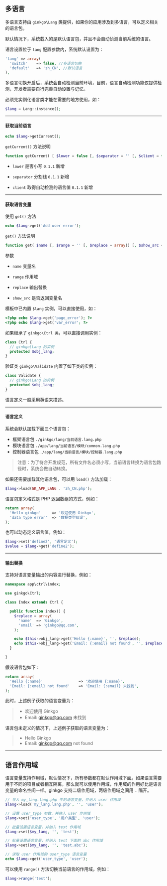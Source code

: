 ## 多语言

多语言支持由 `ginkgo\Lang` 类提供，如果你的应用涉及到多语言，可以定义相关的语言包。

默认情况下，系统载入的是默认语言包，并且不会自动侦测当前系统的语言。

语言设置位于 `lang` 配置参数内，系统默认设置为：

``` php
'lang' => array(
  'switch'    => false, //多语言切换
  'default'   => 'zh_CN', //默认语言
),
```

多语言切换开启后，系统会自动检测当前环境，目前，语言自动检测功能仅提供检测，开发者需要自行完善自动设置与记忆。

必须先实例化语言类才能在需要的地方使用，如：

``` php
$lang = Lang::instance();
```

----------

#### 获取当前语言

``` php
echo $lang->getCurrent();
```

`getCurrent()` 方法说明

``` php
function getCurrent( [ $lower = false [, $separator = '' [, $client = false ]]] )
```

* `lower` 是否小写 `0.1.1` 新增

* `separator` 分割线 `0.1.1` 新增

* `client` 取得自动检测的语言值 `0.1.1` 新增

----------

#### 获取语言变量

使用 `get()` 方法

``` php
echo $lang->get('Add user error');
```

`get()` 方法说明

``` php
function get( $name [, $range = '' [, $replace = array() [, $show_src = true ]]] )
```

参数

* `name` 变量名

* `range` 作用域

* `replace` 输出替换

* `show_src` 是否返回变量名

模板中已内置 `$lang` 实例，可以直接使用，如：

``` php
<?php echo $lang->get('page_error'); ?>
<?php echo $lang->get('var_error'; ?>
```

如果继承了 `ginkgo\Ctrl 类`，可以直接调用实例：

``` php
class Ctrl {
  // ginkgo\Lang 的实例
  protected $obj_lang;
}
```

验证类 `ginkgo\Validate` 内置了如下类的实例：

``` php
class Validate {
  // ginkgo\Lang 的实例
  protected $obj_lang;
}
```

语言定义一般采用英语来描述。

----------

#### 语言定义

系统会默认加载下面三个语言包：

* 框架语言包 `./ginkgo/lang/当前语言.lang.php`
* 模块语言包 `./app/lang/当前语言/模块/common.lang.php`
* 控制器语言包 `./app/lang/当前语言/模块/控制器.lang.php`

> 注意：为了符合开发规范，所有文件名必须小写，当前语言转换为语言包路径时，系统会做自动转换。

如果还需要加载其他语言包，可以用 `load()` 方法加载：

``` php
$lang->load(GK_APP_LANG . 'zh_CN.php');
```

语言包定义格式是 PHP 返回数组的方式，例如：

``` php
return array(
  'Hello ginkgo'     => '欢迎使用 Ginkgo',
  'data type error'  => '数据类型错误',
);
```

也可以动态定义语言值，例如：

``` php
$lang->set('define2', '语言定义');
$value = $lang->get('define2');
```

----------

#### 输出替换

支持对语言变量输出的内容进行替换，例如：

``` php
namespace app\ctrl\index;

use ginkgo\Ctrl;

class Index extends Ctrl {

  public function index() {
    $replace = array(
      'name'  => 'Ginkgo',
      'email' => 'ginkgo@qq.com',
    );

    echo $this->obj_lang->get('Hello {:name}', '', $replace);
    echo $this->obj_lang->get('Email: {:email} not found', '', $replace);
  }

}
```

假设语言包如下：

``` php
return array(
  'Hello {:name}'                => '欢迎使用 {:name}',
  'Email: {:email} not found'    => 'Email: {:email} 未找到',
);
```

此时，上述例子获取的语言变量为：

> * 欢迎使用 Ginkgo
> * Email: ginkgo@qq.com 未找到

语言包未定义的情况下，上述例子获取的语言变量为：

> * Hello Ginkgo
> * Email: ginkgo@qq.com not found

----------

## 语言作用域

语言变量支持作用域，默认情况下，所有参数都在默认作用域下面。如果语言需要用于不同的项目或者相互隔离，那么就可以使用作用域，作用域的作用好比是语言变量的命名空间一样。ginkgo 支持二级作用域，两级作用域之间用 <kbd>.</kbd> 隔开。

``` php
// 导入 my_lang.lang.php 中的语言变量，并纳入 user 作用域
$lang->load('my_lang.lang.php', '', 'user');

// 设置 user_type 参数，并纳入 user 作用域
$lang->set('user_type', '用户类型', 'user');

// 批量设置语言变量，并纳入 test 作用域
$lang->set($my_lang, '', 'test');

// 批量设置语言变量，并纳入 test 下面的 abc 作用域
$lang->set($my_lang, '', 'test.abc');

// 读取 user 作用域的 user_type 语言变量
echo $lang->get('user_type', 'user');
```

可以使用 `range()` 方法切换当前语言的作用域，例如：

``` php
$lang->range('test');
```
